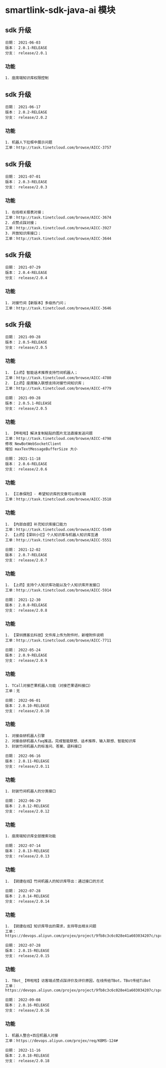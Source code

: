 # smartlink-sdk-java-ai 模块

## sdk 升级

~~~~
日期： 2021-06-03
版本： 2.0.1-RELEASE
分支： release/2.0.1
~~~~

### 功能
~~~~
1. 座席端知识库权限控制
~~~~

## sdk 升级

~~~~
日期： 2021-06-17
版本： 2.0.2-RELEASE
分支： release/2.0.2
~~~~

### 功能
~~~~
1. 机器人下拉框中展示问题
工单：http://task.tinetcloud.com/browse/AICC-3757
~~~~


## sdk 升级

~~~~
日期： 2021-07-01
版本： 2.0.3-RELEASE
分支： release/2.0.3
~~~~

### 功能
~~~~
1. 在线相关报表对接；
工单：http://task.tinetcloud.com/browse/AICC-3674
2. 点赞点踩对接；
工单：http://task.tinetcloud.com/browse/AICC-3927
3. 开放知识库接口；
工单：http://task.tinetcloud.com/browse/AICC-3644
~~~~


## sdk 升级

~~~~
日期： 2021-07-29
版本： 2.0.4-RELEASE
分支： release/2.0.4
~~~~

### 功能
~~~~
1. 对接竹间【新版本】多级热门问；
工单：http://task.tinetcloud.com/browse/AICC-3646
~~~~


## sdk 升级

~~~~
日期： 2021-09-28
版本： 2.0.5-RELEASE
分支： release/2.0.5
~~~~

### 功能
~~~~
1. 【上药】智能话术推荐支持竹间机器人；
工单：http://task.tinetcloud.com/browse/AICC-4780
2. 【上药】座席输入联想支持对接竹间知识库；
工单：http://task.tinetcloud.com/browse/AICC-4779
~~~~

~~~~
日期： 2021-09-28
版本： 2.0.5.1-RELEASE
分支： release/2.0.5
~~~~

### 功能
~~~~
1. 【哗啦啦】解决复制粘贴的图片无法直接发送问题
工单：http://task.tinetcloud.com/browse/AICC-4798
修改 NewBotWebSocketClient
增加 maxTextMessageBufferSize 大小
~~~~

~~~~
日期： 2021-11-18
版本： 2.0.6-RELEASE
分支： release/2.0.6
~~~~

### 功能
~~~~
1. 【江泰保险】- 希望知识库的文章可以相关联
工单：http://task.tinetcloud.com/browse/AICC-3518
~~~~

### 功能
~~~~
1. 【内部自提】补充知识库接口能力
工单：http://task.tinetcloud.com/browse/AICC-5549
2. 【上药】【深圳小亿】个人知识库与机器人知识库互通
工单：http://task.tinetcloud.com/browse/AICC-5551
~~~~

~~~~
日期： 2021-12-02
版本： 2.0.7-RELEASE
分支： release/2.0.7
~~~~

### 功能
~~~~
1. 【上药】支持个人知识库功能以及个人知识库开发接口
工单：http://task.tinetcloud.com/browse/AICC-5914
~~~~

~~~~
日期： 2021-12-30
版本： 2.0.8-RELEASE
分支： release/2.0.8
~~~~

### 功能
~~~~
1. 【深圳携客云科技】文件库上传为附件时，新增附件说明
工单：http://task.tinetcloud.com/browse/AICC-7711
~~~~

~~~~
日期： 2022-05-24
版本： 2.0.9-RELEASE
分支： release/2.0.9
~~~~

### 功能
~~~~
1. TCall对接芒果机器人功能（对接芒果语料接口）
工单：无
~~~~

~~~~
日期： 2022-06-01
版本： 2.0.10-RELEASE
分支： release/2.0.10
~~~~

### 功能
~~~~
1. 对接自研机器人引擎
2. 对接自研机器人faq推送。完成智能联想、话术推荐、输入联想、智能知识库
3. 封装竹间机器人的标准问、答案、语料接口
~~~~

~~~~
日期： 2022-06-16
版本： 2.0.11-RELEASE
分支： release/2.0.11
~~~~

### 功能
~~~~
1. 封装竹间机器人的分类接口
~~~~

~~~~
日期： 2022-06-29
版本： 2.0.12-RELEASE
分支： release/2.0.12
~~~~

### 功能
~~~~
1. 座席端知识库全部搜索功能
~~~~

~~~~
日期： 2022-07-14
版本： 2.0.13-RELEASE
分支： release/2.0.13
~~~~

### 功能
~~~~
1. 【锐捷在线】竹间机器人的知识库导出：通过接口的方式
~~~~

~~~~
日期： 2022-07-28
版本： 2.0.14-RELEASE
分支： release/2.0.14
~~~~

### 功能
~~~~
1. 【锐捷在线】知识库导出的需求，支持导出相关问题
工单：https://devops.aliyun.com/projex/project/9fb8c3c6c028e41a603034207c/sprint/6e13816aa5f54d1eb9af2d37c0#activeTab=Workitem&openWorkitemIdentifier=3cdb3e1663bca828612d062185
~~~~

~~~~
日期： 2022-07-28
版本： 2.0.15-RELEASE
分支： release/2.0.15
~~~~

### 功能
~~~~
1. TBot_【哗啦啦】访客端点赞点踩评价及评价原因，在线传给TBot，TBot传给TiBot
工单：https://devops.aliyun.com/projex/project/9fb8c3c6c028e41a603034207c/sprint/0f7b3974a6b5eac3d8ba2656dd#activeTab=Workitem&openWorkitemIdentifier=0f6e181dd6b7038e08309e614b
~~~~

~~~~
日期： 2022-09-08
版本： 2.0.16-RELEASE
分支： release/2.0.16
~~~~

### 功能
~~~~
1. 机器人整合+百应机器人对接
工单：https://devops.aliyun.com/projex/req/KBMS-124#
~~~~

~~~~
日期： 2022-11-16
版本： 2.0.18-RELEASE
分支： release/2.0.18
~~~~